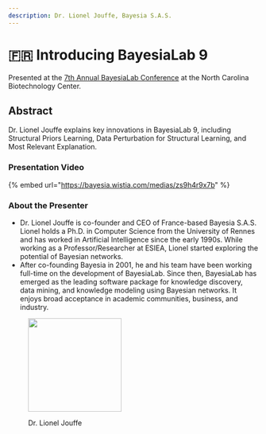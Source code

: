 ```yaml
---
description: Dr. Lionel Jouffe, Bayesia S.A.S.
---
```


# 🇫🇷 Introducing BayesiaLab 9

Presented at the [7th Annual BayesiaLab Conference](./) at the North Carolina Biotechnology Center.

## Abstract

Dr. Lionel Jouffe explains key innovations in BayesiaLab 9, including Structural Priors Learning, Data Perturbation for Structural Learning, and Most Relevant Explanation.

### Presentation Video

{% embed url="https://bayesia.wistia.com/medias/zs9h4r9x7b" %}

### About the Presenter

* Dr. Lionel Jouffe is co-founder and CEO of France-based Bayesia S.A.S. Lionel holds a Ph.D. in Computer Science from the University of Rennes and has worked in Artificial Intelligence since the early 1990s. While working as a Professor/Researcher at ESIEA, Lionel started exploring the potential of Bayesian networks.
* After co-founding Bayesia in 2001, he and his team have been working full-time on the development of BayesiaLab. Since then, BayesiaLab has emerged as the leading software package for knowledge discovery, data mining, and knowledge modeling using Bayesian networks. It enjoys broad acceptance in academic communities, business, and industry.

<figure><img src="https://res.cloudinary.com/dvr3obmlj/image/upload/v1710353058/PhotoLionel_bnmsdw.webp" alt="" width="188"><figcaption><p>Dr. Lionel Jouffe</p></figcaption></figure>
